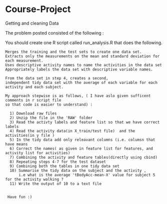 Course-Project
==============

Getting and cleaning Data




The problem posted consisted of the following : 


 You should create one R script called run_analysis.R that does the following. 

    Merges the training and the test sets to create one data set.
    Extracts only the measurements on the mean and standard deviation for each measurement. 
    Uses descriptive activity names to name the activities in the data set
    Appropriately labels the data set with descriptive variable names. 

    From the data set in step 4, creates a second, 
    independent tidy data set with the average of each variable for each activity and each subject.
    
    My approach stepwise is as follows, ( I have aslo given sufficent comments in r script file 
    so that code is easier to understand) :
    
      1) Download raw files
      2) Unzip the file in the 'RAW' folder 
      3) Read the activty labels and feature list so that we have correct labels
      4) Read the activity data(in X_train/test file)  and the activities(in y file )
      5) In the tidy data add only releavant columns (i.e. columsn that have means
      6) Correct the names( as given in feature list for features, and activity list for activities)
      7) Combining the activity and feature tables(directly using cbind)
      8) Repeating steps 4-7 for the test dataset
      9) Combining both the tables in one tidy data set
      10) Summarise the tidy data on the subject and the activity , 
          i.e what is the average 'tBodyAcc-mean-X' value for subject 5 for the activity walking ?
      11) Write the output of 10 to a text file 
      
      
     Have fun :)
